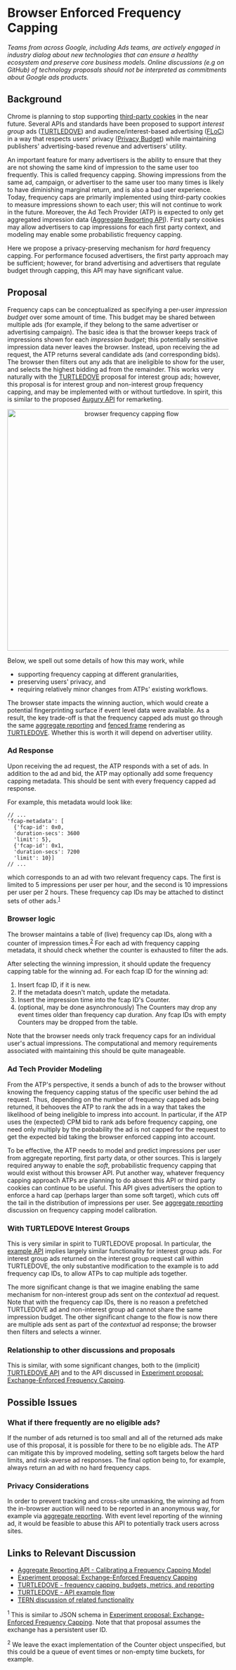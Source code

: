 # Browser Enforced Frequency Capping

*Teams from across Google, including Ads teams, are actively engaged in industry dialog about new technologies that can ensure a healthy ecosystem and preserve core business models. Online discussions (e.g on GitHub) of technology proposals should not be interpreted as commitments about Google ads products.*

## Background

Chrome is planning to stop supporting [third-party cookies](https://blog.chromium.org/2020/01/building-more-private-web-path-towards.html) in the near future. Several APIs and standards have been proposed to support *interest group* ads ([TURTLEDOVE](https://github.com/michaelkleber/turtledove)) and audience/interest-based advertising ([FLoC](https://github.com/jkarlin/floc)) in a way that respects users' privacy ([Privacy Budget](https://github.com/bslassey/privacy-budget)) while maintaining publishers' advertising-based revenue and advertisers' utility.

An important feature for many advertisers is the ability to ensure that they are not showing the same kind of impression to the same user too frequently. This is called frequency capping. Showing impressions from the same ad, campaign, or advertiser to the same user too many times is likely to have diminishing marginal return, and is also a bad user experience. Today, frequency caps are primarily implemented using third-party cookies to measure impressions shown to each user; this will not continue to work in the future. Moreover, the Ad Tech Provider (ATP) is expected to only get aggregated impression data ([Aggregate Reporting API](https://github.com/csharrison/aggregate-reporting-api)). First party cookies may allow advertisers to cap impressions for each first party context, and modeling may enable some probabilistic frequency capping.

Here we propose a privacy-preserving mechanism for *hard* frequency capping. For performance focused advertisers, the first party approach may be sufficient; however, for brand advertising and advertisers that regulate budget through capping, this API may have significant value.

## Proposal

Frequency caps can be conceptualized as specifying a per-user *impression budget* over some amount of time. This budget may be shared between multiple ads (for example, if they belong to the same advertiser or advertising campaign). The basic idea is that the browser keeps track of impressions shown for each *impression budget*; this potentially sensitive impression data never leaves the browser. Instead, upon receiving the ad request, the ATP returns several candidate ads (and corresponding bids). The browser then filters out any ads that are ineligible to show for the user, and selects the highest bidding ad from the remainder. This works very naturally with the [TURTLEDOVE](https://github.com/michaelkleber/turtledove) proposal for interest group ads; however, this proposal is for interest group and non-interest group frequency capping, and may be implemented with or without turtledove. In spirit, this is similar to the proposed [Augury API](https://github.com/google/ads-privacy/tree/master/proposals/augury) for remarketing.

<p align="center"><img src="./browser-frequency-capping-flow.png" alt="browser frequency capping flow" width="550"/></p>

Below, we spell out some details of how this may work, while

 * supporting frequency capping at different granularities,
 * preserving users' privacy, and
 * requiring relatively minor changes from ATPs' existing workflows.

The browser state impacts the winning auction, which would create a potential fingerprinting surface if event level data were available. As a result, the key trade-off is that the frequency capped ads must go through the same [aggregate reporting](https://github.com/csharrison/aggregate-reporting-api) and [fenced frame](https://github.com/shivanigithub/fenced-frame/) rendering as [TURTLEDOVE](https://github.com/michaelkleber/turtledove). Whether this is worth it will depend on advertiser utility.

### Ad Response

Upon receiving the ad request, the ATP responds with a set of ads. In addition to the ad and bid, the ATP may optionally add some frequency capping metadata. This should be sent with every frequency capped ad response.

For example, this metadata would look like:

```jsonc
// ...
'fcap-metadata': [
  {'fcap-id': 0x0,
  'duration-secs': 3600
  'limit': 5},
  {'fcap-id': 0x1,
  'duration-secs': 7200
  'limit': 10}]
// ...
```

which corresponds to an ad with two relevant frequency caps. The first is limited to 5 impressions per user per hour, and the second is 10 impressions per user per 2 hours. These frequency cap IDs may be attached to distinct sets of other ads.<sup>[1](#footnote1)</sup>

### Browser logic

The browser maintains a table of (live) frequency cap IDs, along with a counter of impression times.<sup>[2](#footnote2)</sup> For each ad with frequency capping metadata, it should check whether the counter is exhausted to filter the ads.

After selecting the winning impression, it should update the frequency capping table for the winning ad. For each fcap ID for the winning ad:

1. Insert fcap ID, if it is new.
2. If the metadata doesn't match, update the metadata.
3. Insert the impression time into the fcap ID's Counter.
4. (optional, may be done asynchronously) The Counters may drop any event times older than frequency cap duration. Any fcap IDs with empty Counters may be dropped from the table.

Note that the browser needs only track frequency caps for an individual user's actual impressions. The computational and memory requirements associated with maintaining this should be quite manageable.

### Ad Tech Provider Modeling

From the ATP's perspective, it sends a bunch of ads to the browser without knowing the frequency capping status of the specific user behind the ad request. Thus, depending on the number of frequency capped ads being returned, it behooves the ATP to rank the ads in a way that takes the likelihood of being ineligible to impress into account. In particular, if the ATP uses the (expected) CPM bid to rank ads before frequency capping, one need only multiply by the probability the ad is not capped for the request to get the expected bid taking the browser enforced capping into account.

To be effective, the ATP needs to model and predict impressions per user from aggregate reporting, first party data, or other sources. This is largely required anyway to enable the *soft*, probabilistic frequency capping that would exist without this browser API. Put another way, whatever frequency capping approach ATPs are planning to do absent this API or third party cookies can continue to be useful. This API gives advertisers the option to enforce a hard cap (perhaps larger than some soft target), which cuts off the tail in the distribution of impressions per user. See [aggregate reporting](https://github.com/csharrison/aggregate-reporting-api#advanced-example-calibrating-a-frequency-capping-model) discussion on frequency capping model calibration.

### With TURTLEDOVE Interest Groups

This is very similar in spirit to TURTLEDOVE proposal. In particular, the [example API](https://github.com/WICG/turtledove#api-example-flow) implies largely similar functionality for interest group ads. For interest group ads returned on the interest group request call within TURTLEDOVE, the only substantive modification to the example is to add frequency cap IDs, to allow ATPs to cap multiple ads together.

The more significant change is that we imagine enabling the same mechanism for non-interest group ads sent on the *contextual* ad request. Note that with the frequency cap IDs, there is no reason a prefetched TURTLEDOVE ad and non-interest group ad cannot share the same impression budget. The other significant change to the flow is now there are multiple ads sent as part of the *contextual* ad response; the browser then filters and selects a winner.

### Relationship to other discussions and proposals

This is similar, with some significant changes, both to the (implicit) [TURTLEDOVE API](https://github.com/WICG/turtledove#api-example-flow) and to the API discussed in [Experiment proposal: Exchange-Enforced Frequency Capping](https://github.com/google/rtb-experimental/tree/master/experiments/frequency-capping).

## Possible Issues

### What if there frequently are no eligible ads?

If the number of ads returned is too small and all of the returned ads make use of this proposal, it is possible for there to be no eligible ads. The ATP can mitigate this by improved modeling, setting soft targets below the hard limits, and risk-averse ad responses. The final option being to, for example, always return an ad with no hard frequency caps.

### Privacy Considerations

In order to prevent tracking and cross-site unmasking, the winning ad from the in-browser auction will need to be reported in an anonymous way, for example via [aggregate reporting](https://github.com/csharrison/aggregate-reporting-api). With event level reporting of the winning ad, it would be feasible to abuse this API to potentially track users across sites.

## Links to Relevant Discussion

 * [Aggregate Reporting API - Calibrating a Frequency Capping Model](https://github.com/csharrison/aggregate-reporting-api#advanced-example-calibrating-a-frequency-capping-model)
 * [Experiment proposal: Exchange-Enforced Frequency Capping](https://github.com/google/rtb-experimental/tree/master/experiments/frequency-capping)
 * [TURTLEDOVE - frequency capping, budgets, metrics, and reporting](https://github.com/WICG/turtledove#frequency-capping-budgets-metrics-and-reporting)
 * [TURTLEDOVE - API example flow](https://github.com/WICG/turtledove#api-example-flow)
 * [TERN discussion of related functionality](https://github.com/WICG/turtledove/blob/master/TERN.md#b-the-ssp)
 
<sup><a name="footnote1">1</a></sup> This is similar to JSON schema in [Experiment proposal: Exchange-Enforced Frequency Capping](https://github.com/google/rtb-experimental/tree/master/experiments/frequency-capping). Note that that proposal assumes the exchange has a persistent user ID.

<sup><a name="footnote2">2</a></sup> We leave the exact implementation of the Counter object unspecified, but this could be a queue of event times or non-empty time buckets, for example.
